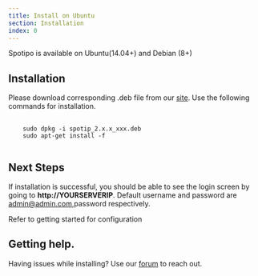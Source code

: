 ```yaml
---
title: Install on Ubuntu
section: Installation
index: 0
---
```


Spotipo is available on Ubuntu(14.04+) and Debian (8+)

## Installation

Please download corresponding .deb file from our [site](https://www.spotipo.com/download/). Use the following commands for installation.

<pre>
  <code class="shell">
    sudo dpkg -i spotip_2.x.x_xxx.deb
    sudo apt-get install -f
  </code>
</pre>

## Next Steps

If installation is successful, you should be able to see the login screen by going to <strong>http://YOURSERVERIP</strong>. Default username and password are admin@admin.com,password respectively.

Refer to getting started for configuration

## Getting help.

Having issues while installing? Use our [forum](https://discuss.spotipo.com) to reach out.

